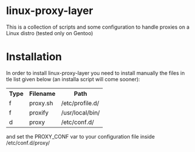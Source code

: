 linux-proxy-layer
=================

This is a collection of scripts and some configuration to handle proxies on a Linux distro (tested only on Gentoo)

Installation
=================
In order to install linux-proxy-layer you need to install manually the files in tle list given below (an installa script will come sooner):

<table>
	<tr>
		<th>Type</th>
		<th>Filename</th>
		<th>Path</th>
	</tr>
	<tr>
		<td>f</td>
		<td>proxy.sh</td>
		<td>/etc/profile.d/</td>
	</tr>
	<tr>
		<td>f</td>
		<td>proxify</td>
		<td>/usr/local/bin/</td>
	</tr>
	<tr>
		<td>d</td>
		<td>proxy</td>
		<td>/etc/conf.d/</td>
	</tr>
</table>

and set the PROXY_CONF var to your configuration file inside /etc/conf.d/proxy/
